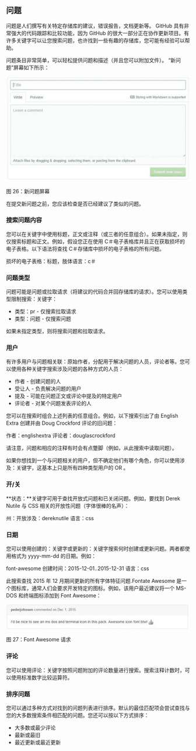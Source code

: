 ## 问题

问题是人们撰写有关特定存储库的建议，错误报告，文档更新等。 GitHub 具有非常强大的代码跟踪和比较功能，因为 GitHub 的很大一部分正在协作更新项目。有许多关键字可以让您搜索问题，也许找到一些有趣的存储库，您可能有经验可以帮助。

问题条目非常简单，可以轻松提供问题和描述（并且您可以附加文件）。 “新问题”屏幕如下所示：

![](img/00030.jpeg)

图 26：新问题屏幕

在提交新问题之前，您应该检查是否已经建议了类似的问题。

### 搜索问题内容

您可以在关键字中使用标题，正文或注释（或三者的任意组合）。如果未指定，则仅搜索标题和正文。例如，假设您正在使用 C＃电子表格库并且正在获取损坏的电子表格。以下语法将查找 C＃存储库中损坏的电子表格的所有问题。

损坏的电子表格：标题，肢体语言：c＃

### 问题类型

问题可能是问题或拉取请求（将建议的代码合并回存储库的请求）。您可以使用类型限制搜索：关键字：

*   类型：pr - 仅搜索拉取请求
*   类型：问题 - 仅搜索问题

如果未指定类型，则将搜索问题和拉取请求。

### 用户

有许多用户与问题相关联：原始作者，分配用于解决问题的人员，评论者等。您可以使用各种关键字搜索涉及问题的各种方式的人员：

*   作者 - 创建问题的人
*   受让人 - 负责解决问题的用户
*   提及 - 可能在问题正文或评论中提及的特定用户
*   评论者 - 对某个问题发表评论的人

您可以在搜索时组合上述列表的任意组合。例如，以下搜索引出了由 English Extra 创建并由 Doug Crockford 评论的旧问题：

作者：englishextra 评论者：douglascrockford

请注意，问题和相应的注释有时会有点蹩脚（例如，从此搜索中读取问题）。

如果你想找到一个与问题相关的用户，但不确定他们有哪个角色，你可以使用涉及：关键字，这基本上只是所有四种类型用户的 OR 。

### 开/关

**状态：**关键字可用于查找开放式问题和已关闭问题。例如，要找到 Derek Nutile 与 CSS 相关的开放性问题（字体很棒的名声）：

州：开放涉及：dereknutile 语言：css

### 日期

您可以使用创建的：关键字或更新的：关键字搜索何时创建或更新问题。两者都使用格式为 yyyy-mm-dd 的日期。例如：

font-awesome 创建时间：2015-12-01..2015-12-31 语言：css

此搜索查找 2015 年 12 月期间更新的所有字体特征问题.Fontate Awesome 是一个图标库，通常人们会要求开发特定的图标。例如，该用户最近建议将一个 MS-DOS 和终端图标添加到 Font Awesome：

![](img/00031.jpeg)

图 27：Font Awesome 请求

### 评论

您可以使用评论：关键字按照问题附加的评论数量进行搜索。搜索注释计数时，可以使用标准数字比较运算符。

### 排序问题

您可以通过多种方式对找到的问题列表进行排序。默认的最佳匹配项会尝试查找与您的大多数搜索条件相匹配的问题。您还可以按以下方式排序：

*   大多数或最少评论
*   最新或最旧
*   最近更新或最近更新